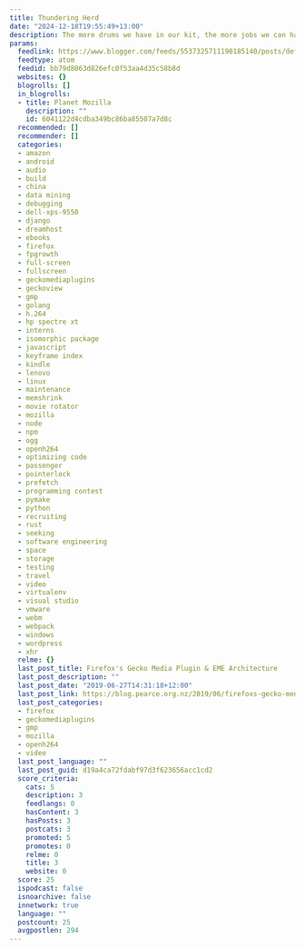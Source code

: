 ```yaml
---
title: Thundering Herd
date: "2024-12-18T19:55:49+13:00"
description: The more drums we have in our kit, the more jobs we can handle.
params:
  feedlink: https://www.blogger.com/feeds/5537325711190185140/posts/default/-/mozilla
  feedtype: atom
  feedid: bb79d8063d826efc0f53aa4d35c58b8d
  websites: {}
  blogrolls: []
  in_blogrolls:
  - title: Planet Mozilla
    description: ""
    id: 6041122d4cdba349bc86ba85507a7d8c
  recommended: []
  recommender: []
  categories:
  - amazon
  - android
  - audio
  - build
  - china
  - data mining
  - debugging
  - dell-xps-9550
  - django
  - dreamhost
  - ebooks
  - firefox
  - fpgrowth
  - full-screen
  - fullscreen
  - geckomediaplugins
  - geckoview
  - gmp
  - golang
  - h.264
  - hp spectre xt
  - interns
  - isomorphic package
  - javascript
  - keyframe index
  - kindle
  - lenovo
  - linux
  - maintenance
  - memshrink
  - movie rotator
  - mozilla
  - node
  - npm
  - ogg
  - openh264
  - optimizing code
  - passenger
  - pointerlock
  - prefetch
  - programming contest
  - pymake
  - python
  - recruiting
  - rust
  - seeking
  - software engineering
  - space
  - storage
  - testing
  - travel
  - video
  - virtualenv
  - visual studio
  - vmware
  - webm
  - webpack
  - windows
  - wordpress
  - xhr
  relme: {}
  last_post_title: Firefox's Gecko Media Plugin & EME Architecture
  last_post_description: ""
  last_post_date: "2019-06-27T14:31:18+12:00"
  last_post_link: https://blog.pearce.org.nz/2019/06/firefoxs-gecko-media-plugin-eme.html
  last_post_categories:
  - firefox
  - geckomediaplugins
  - gmp
  - mozilla
  - openh264
  - video
  last_post_language: ""
  last_post_guid: d19a4ca72fdabf97d3f623656acc1cd2
  score_criteria:
    cats: 5
    description: 3
    feedlangs: 0
    hasContent: 3
    hasPosts: 3
    postcats: 3
    promoted: 5
    promotes: 0
    relme: 0
    title: 3
    website: 0
  score: 25
  ispodcast: false
  isnoarchive: false
  innetwork: true
  language: ""
  postcount: 25
  avgpostlen: 294
---
```

